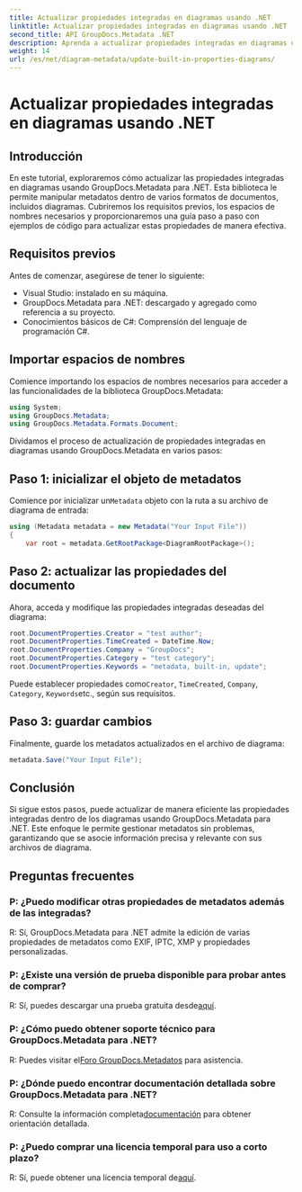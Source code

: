 ```yaml
---
title: Actualizar propiedades integradas en diagramas usando .NET
linktitle: Actualizar propiedades integradas en diagramas usando .NET
second_title: API GroupDocs.Metadata .NET
description: Aprenda a actualizar propiedades integradas en diagramas usando GroupDocs.Metadata para .NET. Modifique los metadatos sin problemas con ejemplos de código.
weight: 14
url: /es/net/diagram-metadata/update-built-in-properties-diagrams/
---
```


# Actualizar propiedades integradas en diagramas usando .NET

## Introducción
En este tutorial, exploraremos cómo actualizar las propiedades integradas en diagramas usando GroupDocs.Metadata para .NET. Esta biblioteca le permite manipular metadatos dentro de varios formatos de documentos, incluidos diagramas. Cubriremos los requisitos previos, los espacios de nombres necesarios y proporcionaremos una guía paso a paso con ejemplos de código para actualizar estas propiedades de manera efectiva.

## Requisitos previos

Antes de comenzar, asegúrese de tener lo siguiente:

- Visual Studio: instalado en su máquina.
- GroupDocs.Metadata para .NET: descargado y agregado como referencia a su proyecto.
- Conocimientos básicos de C#: Comprensión del lenguaje de programación C#.

## Importar espacios de nombres

Comience importando los espacios de nombres necesarios para acceder a las funcionalidades de la biblioteca GroupDocs.Metadata:

```csharp
using System;
using GroupDocs.Metadata;
using GroupDocs.Metadata.Formats.Document;
```

Dividamos el proceso de actualización de propiedades integradas en diagramas usando GroupDocs.Metadata en varios pasos:

## Paso 1: inicializar el objeto de metadatos

 Comience por inicializar un`Metadata` objeto con la ruta a su archivo de diagrama de entrada:

```csharp
using (Metadata metadata = new Metadata("Your Input File"))
{
    var root = metadata.GetRootPackage<DiagramRootPackage>();
```

## Paso 2: actualizar las propiedades del documento

Ahora, acceda y modifique las propiedades integradas deseadas del diagrama:

```csharp
root.DocumentProperties.Creator = "test author";
root.DocumentProperties.TimeCreated = DateTime.Now;
root.DocumentProperties.Company = "GroupDocs";
root.DocumentProperties.Category = "test category";
root.DocumentProperties.Keywords = "metadata, built-in, update";
```

 Puede establecer propiedades como`Creator`, `TimeCreated`, `Company`, `Category`, `Keywords`etc., según sus requisitos.

## Paso 3: guardar cambios

Finalmente, guarde los metadatos actualizados en el archivo de diagrama:

```csharp
metadata.Save("Your Input File");
```

## Conclusión

Si sigue estos pasos, puede actualizar de manera eficiente las propiedades integradas dentro de los diagramas usando GroupDocs.Metadata para .NET. Este enfoque le permite gestionar metadatos sin problemas, garantizando que se asocie información precisa y relevante con sus archivos de diagrama.


## Preguntas frecuentes

### P: ¿Puedo modificar otras propiedades de metadatos además de las integradas?
R: Sí, GroupDocs.Metadata para .NET admite la edición de varias propiedades de metadatos como EXIF, IPTC, XMP y propiedades personalizadas.

### P: ¿Existe una versión de prueba disponible para probar antes de comprar?
 R: Sí, puedes descargar una prueba gratuita desde[aquí](https://releases.groupdocs.com/).

### P: ¿Cómo puedo obtener soporte técnico para GroupDocs.Metadata para .NET?
 R: Puedes visitar el[Foro GroupDocs.Metadatos](https://forum.groupdocs.com/c/metadata/14) para asistencia.

### P: ¿Dónde puedo encontrar documentación detallada sobre GroupDocs.Metadata para .NET?
 R: Consulte la información completa[documentación](https://tutorials.groupdocs.com/metadata/net/) para obtener orientación detallada.

### P: ¿Puedo comprar una licencia temporal para uso a corto plazo?
 R: Sí, puede obtener una licencia temporal de[aquí](https://purchase.groupdocs.com/temporary-license/).